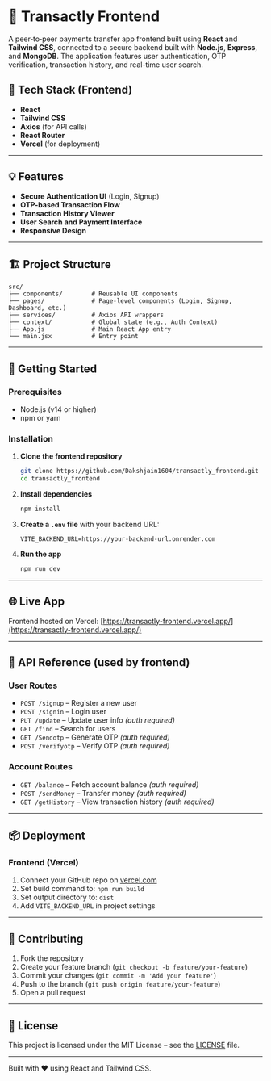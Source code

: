 # 🚀 Transactly Frontend

A peer‑to‑peer payments transfer app frontend built using **React** and **Tailwind CSS**, connected to a secure backend built with **Node.js**, **Express**, and **MongoDB**. The application features user authentication, OTP verification, transaction history, and real-time user search.

## 🧪 Tech Stack (Frontend)

* **React**
* **Tailwind CSS**
* **Axios** (for API calls)
* **React Router**
* **Vercel** (for deployment)

---

## 💡 Features

* **Secure Authentication UI** (Login, Signup)
* **OTP-based Transaction Flow**
* **Transaction History Viewer**
* **User Search and Payment Interface**
* **Responsive Design**

---

## 🏗️ Project Structure

```
src/
├── components/        # Reusable UI components
├── pages/             # Page-level components (Login, Signup, Dashboard, etc.)
├── services/          # Axios API wrappers
├── context/           # Global state (e.g., Auth Context)
├── App.js             # Main React App entry
└── main.jsx           # Entry point
```

---

## 🚀 Getting Started

### Prerequisites

* Node.js (v14 or higher)
* npm or yarn

### Installation

1. **Clone the frontend repository**

   ```bash
   git clone https://github.com/Dakshjain1604/transactly_frontend.git
   cd transactly_frontend
   ```

2. **Install dependencies**

   ```bash
   npm install
   ```

3. **Create a `.env` file** with your backend URL:

   ```env
   VITE_BACKEND_URL=https://your-backend-url.onrender.com
   ```

4. **Run the app**

   ```bash
   npm run dev
   ```

---

## 🌐 Live App

Frontend hosted on Vercel: [https://transactly-frontend.vercel.app/](https://transactly-frontend.vercel.app/)

---

## 🔗 API Reference (used by frontend)

### **User Routes**

* `POST /signup` – Register a new user
* `POST /signin` – Login user
* `PUT /update` – Update user info *(auth required)*
* `GET /find` – Search for users
* `GET /Sendotp` – Generate OTP *(auth required)*
* `POST /verifyotp` – Verify OTP *(auth required)*

### **Account Routes**

* `GET /balance` – Fetch account balance *(auth required)*
* `POST /sendMoney` – Transfer money *(auth required)*
* `GET /getHistory` – View transaction history *(auth required)*

---

## 📦 Deployment

### Frontend (Vercel)

1. Connect your GitHub repo on [vercel.com](https://vercel.com)
2. Set build command to: `npm run build`
3. Set output directory to: `dist`
4. Add `VITE_BACKEND_URL` in project settings

---

## 🤝 Contributing

1. Fork the repository
2. Create your feature branch (`git checkout -b feature/your-feature`)
3. Commit your changes (`git commit -m 'Add your feature'`)
4. Push to the branch (`git push origin feature/your-feature`)
5. Open a pull request

---

## 📝 License

This project is licensed under the MIT License – see the [LICENSE](LICENSE) file.

---

Built with ❤️ using React and Tailwind CSS.
